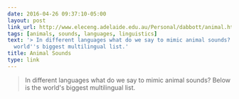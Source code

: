 ```yaml
---
date: 2016-04-26 09:37:10-05:00
layout: post
link_url: http://www.eleceng.adelaide.edu.au/Personal/dabbott/animal.html
tags: [animals, sounds, languages, linguistics]
text: '> In different languages what do we say to mimic animal sounds? Below is the
  world''s biggest multilingual list.'
title: Animal Sounds
type: link
---
```

> In different languages what do we say to mimic animal sounds? Below is the world's biggest multilingual list.